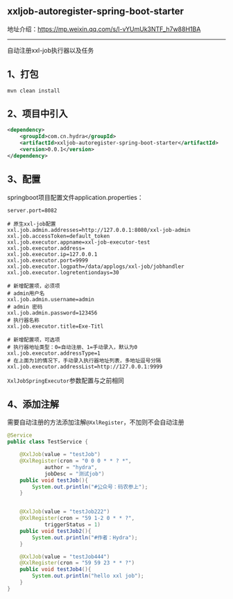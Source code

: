 ## xxljob-autoregister-spring-boot-starter
地址介绍：https://mp.weixin.qq.com/s/l-vYUmUk3NTF_h7w88H1BA

**********************************

自动注册xxl-job执行器以及任务

## 1、打包

```
mvn clean install
```

## 2、项目中引入

```xml
<dependency>
    <groupId>com.cn.hydra</groupId>
    <artifactId>xxljob-autoregister-spring-boot-starter</artifactId>
    <version>0.0.1</version>
</dependency>
```

## 3、配置

springboot项目配置文件application.properties：

```properties
server.port=8082

# 原生xxl-job配置
xxl.job.admin.addresses=http://127.0.0.1:8080/xxl-job-admin
xxl.job.accessToken=default_token
xxl.job.executor.appname=xxl-job-executor-test
xxl.job.executor.address=
xxl.job.executor.ip=127.0.0.1
xxl.job.executor.port=9999
xxl.job.executor.logpath=/data/applogs/xxl-job/jobhandler
xxl.job.executor.logretentiondays=30

# 新增配置项，必须项
# admin用户名
xxl.job.admin.username=admin
# admin 密码
xxl.job.admin.password=123456
# 执行器名称
xxl.job.executor.title=Exe-Titl

# 新增配置项，可选项
# 执行器地址类型：0=自动注册、1=手动录入，默认为0
xxl.job.executor.addressType=1
# 在上面为1的情况下，手动录入执行器地址列表，多地址逗号分隔
xxl.job.executor.addressList=http://127.0.0.1:9999
```

`XxlJobSpringExecutor`参数配置与之前相同

## 4、添加注解
需要自动注册的方法添加注解`@XxlRegister`，不加则不会自动注册

```java
@Service
public class TestService {

    @XxlJob(value = "testJob")
    @XxlRegister(cron = "0 0 0 * * ? *",
            author = "hydra",
            jobDesc = "测试job")
    public void testJob(){
        System.out.println("#公众号：码农参上");
    }


    @XxlJob(value = "testJob222")
    @XxlRegister(cron = "59 1-2 0 * * ?",
            triggerStatus = 1)
    public void testJob2(){
        System.out.println("#作者：Hydra");
    }

    @XxlJob(value = "testJob444")
    @XxlRegister(cron = "59 59 23 * * ?")
    public void testJob4(){
        System.out.println("hello xxl job");
    }
}
```
